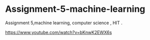 # Assignment-5-machine-learning
Assignment 5,machine learning, computer science , HIT .

https://www.youtube.com/watch?v=bKnwK2EWX6s
